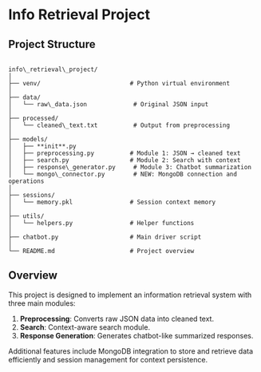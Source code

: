 
# Info Retrieval Project

## Project Structure

```

info\_retrieval\_project/
│
├── venv/                         # Python virtual environment
│
├── data/
│   └── raw\_data.json             # Original JSON input
│
├── processed/
│   └── cleaned\_text.txt          # Output from preprocessing
│
├── models/
│   ├── **init**.py
│   ├── preprocessing.py          # Module 1: JSON → cleaned text
│   ├── search.py                 # Module 2: Search with context
│   ├── response\_generator.py     # Module 3: Chatbot summarization
│   └── mongo\_connector.py        # NEW: MongoDB connection and operations
│
├── sessions/
│   └── memory.pkl                # Session context memory
│
├── utils/
│   └── helpers.py                # Helper functions
│
├── chatbot.py                    # Main driver script
│
└── README.md                     # Project overview

````

## Overview

This project is designed to implement an information retrieval system with three main modules:

1. **Preprocessing**: Converts raw JSON data into cleaned text.
2. **Search**: Context-aware search module.
3. **Response Generation**: Generates chatbot-like summarized responses.

Additional features include MongoDB integration to store and retrieve data efficiently and session management for context persistence.

